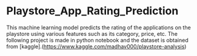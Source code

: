 # Playstore_App_Rating_Prediction

This machine learning model predicts the rating of the applications on the playstore using various features such as its category, price, etc.
The following project is made in python notebook and the dataset is obtained from [kaggle].(https://www.kaggle.com/madhav000/playstore-analysis)
